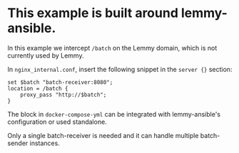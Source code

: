 # This example is built around lemmy-ansible.

In this example we intercept `/batch` on the Lemmy domain, which is not currently used by Lemmy.

In `nginx_internal.conf`, insert the following snippet in the `server {}` section:

```nginx
set $batch "batch-receiver:8080";
location = /batch {
    proxy_pass "http://$batch";
}
```

The block in `docker-compose-yml` can be integrated with lemmy-ansible's configuration or used standalone.

Only a single batch-receiver is needed and it can handle multiple batch-sender instances.
